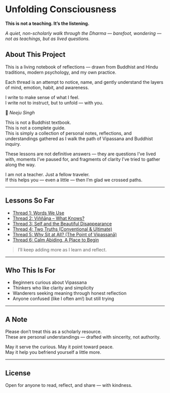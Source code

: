 
# Unfolding Consciousness 
  **This is not a teaching. It’s the listening.**

*A quiet, non-scholarly walk through the Dharma — barefoot, wondering — not as teachings, but as lived questions.*

## About This Project

This is a living notebook of reflections — drawn from Buddhist and Hindu traditions, modern psychology, and my own practice.  

Each thread is an attempt to notice, name, and gently understand the layers of mind, emotion, habit, and awareness.

I write to make sense of what I feel.  
I write not to instruct, but to unfold — with you.

🪷 _Neeju Singh_

This is not a Buddhist textbook.  
This is not a complete guide.  
This is simply a collection of personal notes, reflections, and understandings gathered as I walk the path of Vipassana and Buddhist inquiry.

These lessons are not definitive answers — they are questions I’ve lived with, moments I’ve paused for, and fragments of clarity I’ve tried to gather along the way.

I am not a teacher. Just a fellow traveler.  
If this helps you — even a little — then I’m glad we crossed paths.

---

## Lessons So Far
-  [Thread 1: Words We Use](./thread-1-terminology.html)
-  [Thread 2: Viññāṇa – What Knows?](./thread-2-vinnana.html)
-  [Thread 3: Self and the Beautiful Disappearance](./thread-3-non-self.html)
-  [Thread 4: Two Truths (Conventional & Ultimate)](./thread-4-truths.html)
-  [Thread 5: Why Sit at All? (The Point of Vipassanā)](./thread-5-vipassana.html)
-  [Thread 6: Calm Abiding, A Place to Begin](./thread-6-calm-abiding.html)

> I’ll keep adding more as I learn and reflect.

---

## Who This Is For

- Beginners curious about Vipassana
- Thinkers who like clarity and simplicity
- Wanderers seeking meaning through honest reflection
- Anyone confused (like I often am!) but still trying

---

## A Note

Please don’t treat this as a scholarly resource.  
These are personal understandings — drafted with sincerity, not authority.

May it serve the curious. May it point toward peace.  
May it help you befriend yourself a little more.

---

## License

Open for anyone to read, reflect, and share — with kindness.

